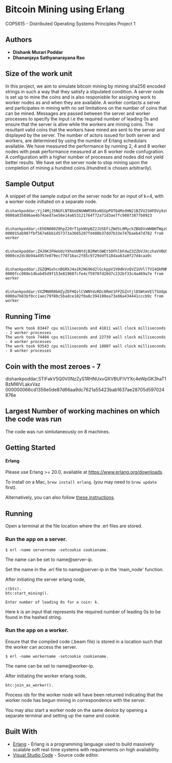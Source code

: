 # Bitcoin Mining using Erlang
COP5615 - Distributed Operating Systems Principles Project 1

## Authors
* **Dishank Murari Poddar**
* **Dhananjaya Sathyanarayana Rao**

## Size of the work unit
In this project, we aim to simulate bitcoin mining by mining sha256 encoded strings in such a way that they satisfy a stipulated condition. A server node is set up to mine the coins and is also responisble for assigning work to worker nodes as and when they are available. A worker contacts a server and participates in mining with no set limitations on the number of coins that can be mined. Messages are passed between the server and worker processes to specify the input i.e the required number of leading 0s and ensure that the server is alive while the workers are mining coins. The resultant valid coins that the workers have mined are sent to the server and displayed by the server. The number of actors issued for both server and workers, are determined by using the number of Erlang schedulars available. We have measured the performance by running 2, 4 and 8 worker nodes with peak performance measured at an 8 worker node confugration. A configuration with a higher number of processes and nodes did not yield better results. We have set the server node to stop mining upon the completion of mining a hundred coins.(Hundred is chosen arbitrarily).

## Sample Output
A snippet of the sample output on the server node for an input of k=4, with a worker node initiated on a separate node.
```
dishankpoddar;YjJ4MjJ5NGFLNTBXeENUWWR5RkxNSUpPOTQ4MzdHN21BZVU2SHFDVy9zQT 
0000a035886ae4b74aed7ae58e14a653121764f72a71d3ae7fc98073877b0923


dishankpoddar;cEhEN080Z0hpZ20rT1pkNVpBZ2JUSEFiZWd5L0MyckZBbDVxWHBHTWgzOD 
000015ab907fbf567e6bb1d57373a3665207fd408b37dd7b33e747baeb47d782 from worker


dishankpoddar;ZHJ6K3FHeUdzYXhoUUNYdjB2RWtGWEt5OFhlbFdwZ3ZZbVJXczhaVVBUST 
0000ce2dc8b94a4957e079ec770716ac2f85c9729ddf5184aa63a0f27d4caa9c


dishankpoddar;ZGZQMGxhcnBGRXJ4a1R2NG96d2lGckppV1V0dkVzQVZ1UVllTVI4QkRNMD 
0000fcc008e14bab45d9f153e819607cfe4cf5978fd20d7c232bf33c4a469a7e from worker


dishankpoddar;VXZMN0R0bHZyZEFHQzlCVWNYdzRDc0RmV1FPZGZnYjlDSWtmVElTSUdpWT 
0000a7b83bf0cc1aec79f80c5badce102f0a8c394100ea73e86a434441cccb9c from worker
```

## Running Time
```
The work took 83447 cpu milliseconds and 41811 wall clock milliseconds - 2 worker processes
The work took 74404 cpu milliseconds and 22739 wall clock milliseconds - 4 worker processes
The work took 93543 cpu milliseconds and 18807 wall clock milliseconds - 8 worker processes
```
## Coin with the most zeroes - 7
dishankpoddar;STlFakV5Q0V0NzZyS1RHNUxvQXVBUFlVYXc4eWpGK3haT1BzMWVLakxVaz 000000066cd1356e0de87d66aa9dc7621a55423bab1637ae28705d597024876e

## Largest Number of working machines on which the code was run
The code was run simlutaneously on 8 machines.

## Getting Started

#### Erlang
Please use Erlang >= 20.0, available at <https://www.erlang.org/downloads>.

To install on a Mac, `brew install erlang`. (you may need to `brew update` first).

Alternatively, you can also follow [these instructions](http://elixir-lang.org/install.html).

## Running
Open a terminal at the file location where the .erl files are stored.

### Run the app on a server.
```
$ erl -name servername -setcookie cookiename.
```
The name can be set to name@server-ip.

Set the name in the .erl file to name@server-ip in the 'main_node' function.

After initiating the server erlang node,
```
c(btc).
btc:start_mining().

Enter number of leading 0s for a coin: k.
```
Here k is an input that represents the required number of leading 0s to be found in the hashed string.
### Run the app on a worker.
Ensure that the compiled code (.beam file) is stored in a location such that the worker can access the server.
```
$ erl -name workername -setcookie cookiename.
```
The name can be set to name@worker-ip.

After initiating the worker erlang node,
```
btc:join_as_worker().
```
Process ids for the worker node will have been returned indicating that the worker node has begun mining in correspondence with the server.

You may also start a worker node on the same device by opening a separate terminal and setting up the name and cookie.

## Built With

* [Erlang](https://www.erlang.org/) - Erlang is a programming language used to build massively scalable soft real-time systems with requirements on high availability.
* [Visual Studio Code](https://code.visualstudio.com/) - Source code editor.






